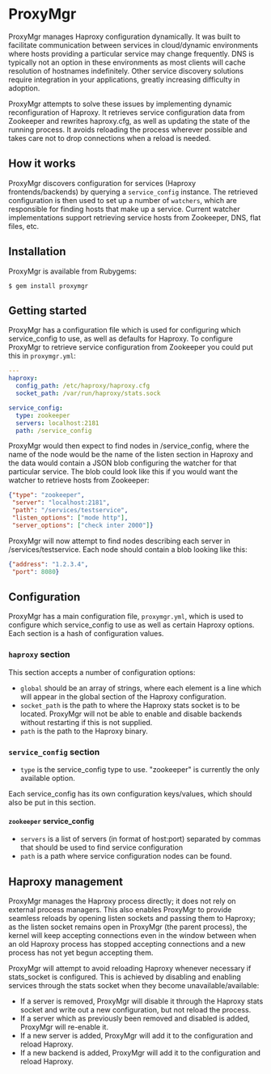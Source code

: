 # ProxyMgr

ProxyMgr manages Haproxy configuration dynamically. It was built to facilitate communication between services
in cloud/dynamic environments where hosts providing a particular service may change frequently. DNS is typically
not an option in these environments as most clients will cache resolution of hostnames indefinitely. Other service
discovery solutions require integration in your applications, greatly increasing difficulty in adoption.

ProxyMgr attempts to solve these issues by implementing dynamic reconfiguration of Haproxy. It retrieves service configuration
data from Zookeeper and rewrites haproxy.cfg, as well as updating the state of the running process. It avoids reloading
the process wherever possible and takes care not to drop connections when a reload is needed.

## How it works

ProxyMgr discovers configuration for services (Haproxy frontends/backends) by querying a `service_config` instance. The retrieved
configuration is then used to set up a number of `watchers`, which are responsible for finding hosts that make up a service. Current
watcher implementations support retrieving service hosts from Zookeeper, DNS, flat files, etc.

## Installation

ProxyMgr is available from Rubygems:

```shell
$ gem install proxymgr
```

## Getting started

ProxyMgr has a configuration file which is used for configuring which service_config to use, as well as defaults for Haproxy. To configure
ProxyMgr to retrieve service configuration from Zookeeper you could put this in `proxymgr.yml`:

```yaml
---
haproxy:
  config_path: /etc/haproxy/haproxy.cfg
  socket_path: /var/run/haproxy/stats.sock

service_config:
  type: zookeeper
  servers: localhost:2181
  path: /service_config
```

ProxyMgr would then expect to find nodes in /service_config, where the name of the node would be the name of the listen section in Haproxy
and the data would contain a JSON blob configuring the watcher for that particular service. The blob could look like this if you would want the
watcher to retrieve hosts from Zookeeper:

```json
{"type": "zookeeper",
 "server": "localhost:2181",
 "path": "/services/testservice",
 "listen_options": ["mode http"],
 "server_options": ["check inter 2000"]}
```

ProxyMgr will now attempt to find nodes describing each server in /services/testservice. Each node should contain a blob looking like this:

```json
{"address": "1.2.3.4",
 "port": 8080}
```

## Configuration

ProxyMgr has a main configuration file, `proxymgr.yml`, which is used to configure which service_config to use as well as
certain Haproxy options. Each section is a hash of configuration values.

### `haproxy` section ###

This section accepts a number of configuration options:

* `global` should be an array of strings, where each element is a line which will appear in the global section of the Haproxy configuration.
* `socket_path` is the path to where the Haproxy stats socket is to be located. ProxyMgr will not be able to enable and disable backends without restarting if this is not supplied.
* `path` is the path to the Haproxy binary.

### `service_config` section ###

* `type` is the service_config type to use. "zookeeper" is currently the only available option.

Each service_config has its own configuration keys/values, which should also be put in this section.

#### `zookeeper` service_config ####

* `servers` is a list of servers (in format of host:port) separated by commas that should be used to find service configuration
* `path` is a path where service configuration nodes can be found.

## Haproxy management

ProxyMgr manages the Haproxy process directly; it does not rely on external process managers. This also enables ProxyMgr to provide seamless
reloads by opening listen sockets and passing them to Haproxy; as the listen socket remains open in ProxyMgr (the parent process), the kernel
will keep accepting connections even in the window between when an old Haproxy process has stopped accepting connections and a new process has not
yet begun accepting them.

ProxyMgr will attempt to avoid reloading Haproxy whenever necessary if stats_socket is configured. This is achieved by disabling and enabling
services through the stats socket when they become unavailable/available:

* If a server is removed, ProxyMgr will disable it through the Haproxy stats socket and write out a new configuration, but not reload the process.
* If a server which as previously been removed and disabled is added, ProxyMgr will re-enable it.
* If a new server is added, ProxyMgr will add it to the configuration and reload Haproxy.
* If a new backend is added, ProxyMgr will add it to the configuration and reload Haproxy.
